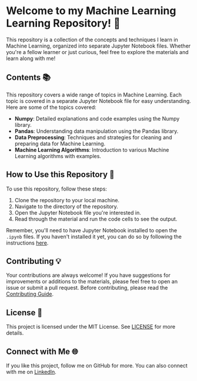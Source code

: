 # Welcome to my Machine Learning Learning Repository! 🎉

This repository is a collection of the concepts and techniques I learn in Machine Learning, organized into separate Jupyter Notebook files. Whether you're a fellow learner or just curious, feel free to explore the materials and learn along with me!

## Contents 📚

This repository covers a wide range of topics in Machine Learning. Each topic is covered in a separate Jupyter Notebook file for easy understanding. Here are some of the topics covered:

- **Numpy**: Detailed explanations and code examples using the Numpy library.
- **Pandas**: Understanding data manipulation using the Pandas library.
- **Data Preprocessing**: Techniques and strategies for cleaning and preparing data for Machine Learning.
- **Machine Learning Algorithms**: Introduction to various Machine Learning algorithms with examples.
  
## How to Use this Repository 🚀

To use this repository, follow these steps:

1. Clone the repository to your local machine.
2. Navigate to the directory of the repository.
3. Open the Jupyter Notebook file you're interested in.
4. Read through the material and run the code cells to see the output.

Remember, you'll need to have Jupyter Notebook installed to open the `.ipynb` files. If you haven't installed it yet, you can do so by following the instructions [here](https://jupyter.org/install.html).

## Contributing 💡

Your contributions are always welcome! If you have suggestions for improvements or additions to the materials, please feel free to open an issue or submit a pull request. Before contributing, please read the [Contributing Guide](CONTRIBUTING.md).

## License 📄

This project is licensed under the MIT License. See [LICENSE](LICENSE) for more details.

## Connect with Me 🌐

If you like this project, follow me on GitHub for more. You can also connect with me on [LinkedIn](linkedin.com/in/alireza-mahdizadeh-275215292).
